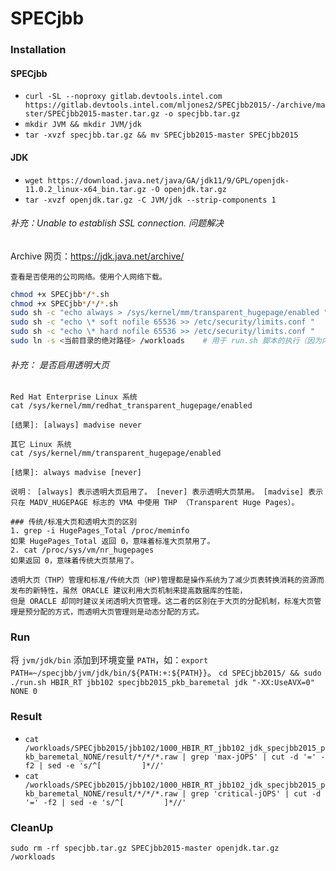# SPECjbb

### Installation

#### SPECjbb
* ``curl -SL --noproxy gitlab.devtools.intel.com https://gitlab.devtools.intel.com/mljones2/SPECjbb2015/-/archive/master/SPECjbb2015-master.tar.gz -o specjbb.tar.gz``
* ``mkdir JVM && mkdir JVM/jdk``
* ``tar -xvzf specjbb.tar.gz && mv SPECjbb2015-master SPECjbb2015``

#### JDK
* ``wget https://download.java.net/java/GA/jdk11/9/GPL/openjdk-11.0.2_linux-x64_bin.tar.gz -O openjdk.tar.gz``
* ``tar -xvzf openjdk.tar.gz -C JVM/jdk --strip-components 1``

###### 补充：Unable to establish SSL connection. 问题解决
Archive 网页：https://jdk.java.net/archive/
```
查看是否使用的公司网络。使用个人网络下载。
```

```bash
chmod +x SPECjbb*/*.sh
chmod +x SPECjbb*/*/*.sh
sudo sh -c "echo always > /sys/kernel/mm/transparent_hugepage/enabled "
sudo sh -c "echo \* soft nofile 65536 >> /etc/security/limits.conf "
sudo sh -c "echo \* hard nofile 65536 >> /etc/security/limits.conf "
sudo ln -s <当前目录的绝对路径> /workloads    # 用于 run.sh 脚本的执行（因为内部的 JAVA 路径从 /workloads/JVM/$JVM/bin/java 运行）
```

###### 补充： 是否启用透明大页
```
Red Hat Enterprise Linux 系统
cat /sys/kernel/mm/redhat_transparent_hugepage/enabled

[结果]: [always] madvise never

其它 Linux 系统
cat /sys/kernel/mm/transparent_hugepage/enabled

[结果]: always madvise [never]

说明： [always] 表示透明大页启用了。 [never] 表示透明大页禁用。 [madvise] 表示只在 MADV_HUGEPAGE 标志的 VMA 中使用 THP （Transparent Huge Pages）。

### 传统/标准大页和透明大页的区别
1. grep -i HugePages_Total /proc/meminfo
如果 HugePages_Total 返回 0，意味着标准大页禁用了。
2. cat /proc/sys/vm/nr_hugepages
如果返回 0，意味着传统大页禁用了。

透明大页（THP）管理和标准/传统大页（HP)管理都是操作系统为了减少页表转换消耗的资源而发布的新特性，虽然 ORACLE 建议利用大页机制来提高数据库的性能，
但是 ORACLE 却同时建议关闭透明大页管理。这二者的区别在于大页的分配机制，标准大页管理是预分配的方式，而透明大页管理则是动态分配的方式。
```



### Run
将 ``jvm/jdk/bin`` 添加到环境变量 ``PATH``，如：``export PATH=~/specjbb/jvm/jdk/bin/${PATH:+:${PATH}}``。
``cd SPECjbb2015/ && sudo ./run.sh HBIR_RT jbb102 specjbb2015_pkb_baremetal jdk "-XX:UseAVX=0" NONE 0``

### Result
* ``cat /workloads/SPECjbb2015/jbb102/1000_HBIR_RT_jbb102_jdk_specjbb2015_pkb_baremetal_NONE/result/*/*/*.raw | grep 'max-jOPS' | cut -d '=' -f2 | sed -e 's/^[         ]*//'``
* ``cat /workloads/SPECjbb2015/jbb102/1000_HBIR_RT_jbb102_jdk_specjbb2015_pkb_baremetal_NONE/result/*/*/*.raw | grep 'critical-jOPS' | cut -d '=' -f2 | sed -e 's/^[         ]*//'``

### CleanUp
``sudo rm -rf specjbb.tar.gz SPECjbb2015-master openjdk.tar.gz /workloads``
